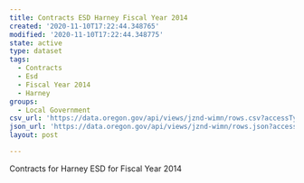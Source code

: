 ```yaml
---
title: Contracts ESD Harney Fiscal Year 2014
created: '2020-11-10T17:22:44.348765'
modified: '2020-11-10T17:22:44.348775'
state: active
type: dataset
tags:
  - Contracts
  - Esd
  - Fiscal Year 2014
  - Harney
groups:
  - Local Government
csv_url: 'https://data.oregon.gov/api/views/jznd-wimn/rows.csv?accessType=DOWNLOAD'
json_url: 'https://data.oregon.gov/api/views/jznd-wimn/rows.json?accessType=DOWNLOAD'
layout: post

---
```

Contracts for Harney ESD for Fiscal Year 2014

